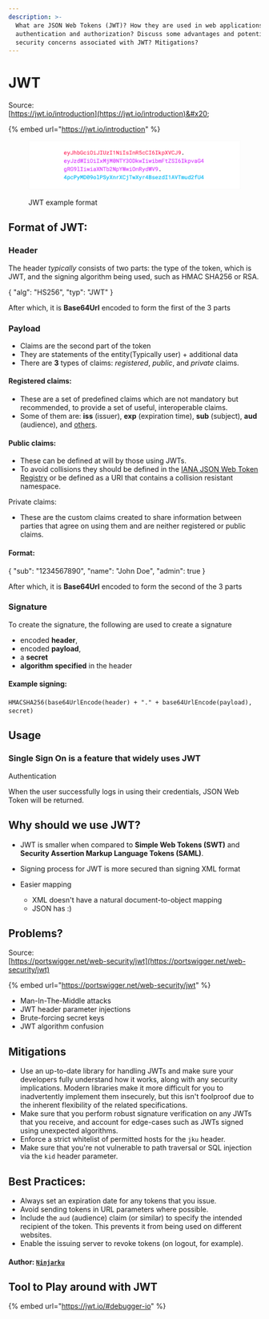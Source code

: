 ```yaml
---
description: >-
  What are JSON Web Tokens (JWT)? How they are used in web applications for
  authentication and authorization? Discuss some advantages and potential
  security concerns associated with JWT? Mitigations?
---
```


# JWT

Source:\
[https://jwt.io/introduction](https://jwt.io/introduction)&#x20;

{% embed url="https://jwt.io/introduction" %}

<figure><img src="../../.gitbook/assets/image (2).png" alt=""><figcaption><p>JWT example format</p></figcaption></figure>

## Format of JWT:

### Header

The header _typically_ consists of two parts: the type of the token, which is JWT, and the signing algorithm being used, such as HMAC SHA256 or RSA.

{ "alg": "HS256", "typ": "JWT" }

After which, it is **Base64Url**  encoded to form the first of the 3 parts

### Payload

* Claims are the second part of the token
* They are statements of the entity(Typically user) + additional data
* There are **3** types of claims: _registered_, _public_, and _private_ claims.

#### Registered claims:

* These are a set of predefined claims which are not mandatory but recommended, to provide a set of useful, interoperable claims.&#x20;
* Some of them are: **iss** (issuer), **exp** (expiration time), **sub** (subject), **aud** (audience), and [others](https://tools.ietf.org/html/rfc7519#section-4.1).

#### Public claims:

* These can be defined at will by those using JWTs.&#x20;
* To avoid collisions they should be defined in the [IANA JSON Web Token Registry](https://www.iana.org/assignments/jwt/jwt.xhtml) or be defined as a URI that contains a collision resistant namespace.

Private claims:&#x20;

* These are the custom claims created to share information between parties that agree on using them and are neither registered or public claims.

#### Format:

{ "sub": "1234567890", "name": "John Doe", "admin": true }

After which, it is **Base64Url**  encoded to form the second of the 3 parts

### Signature

To create the signature, the following are used to create a signature&#x20;

* encoded **header**,&#x20;
* encoded **payload**,&#x20;
* a **secret**
* **algorithm specified** in the header



#### Example signing:

`HMACSHA256(base64UrlEncode(header) + "." + base64UrlEncode(payload), secret)`

## Usage

### Single Sign On is a feature that widely uses JWT&#x20;

Authentication

When the user successfully logs in using their credentials, JSON Web Token will be returned.

## Why should we use JWT?

* JWT is smaller when compared to **Simple Web Tokens (SWT)** and **Security Assertion Markup Language Tokens (SAML)**.
* Signing process for JWT is more secured than signing XML format
*   Easier mapping

    * XML doesn't have a natural document-to-object mapping
    * JSON has :)



## Problems?

Source:\
[https://portswigger.net/web-security/jwt](https://portswigger.net/web-security/jwt)

{% embed url="https://portswigger.net/web-security/jwt" %}

* Man-In-The-Middle attacks
* JWT header parameter injections
* Brute-forcing secret keys
* JWT algorithm confusion

## Mitigations

* Use an up-to-date library for handling JWTs and make sure your developers fully understand how it works, along with any security implications. Modern libraries make it more difficult for you to inadvertently implement them insecurely, but this isn't foolproof due to the inherent flexibility of the related specifications.
* Make sure that you perform robust signature verification on any JWTs that you receive, and account for edge-cases such as JWTs signed using unexpected algorithms.
* Enforce a strict whitelist of permitted hosts for the `jku` header.
* Make sure that you're not vulnerable to path traversal or SQL injection via the `kid` header parameter.

## **Best Practices:**

* Always set an expiration date for any tokens that you issue.
* Avoid sending tokens in URL parameters where possible.
* Include the `aud` (audience) claim (or similar) to specify the intended recipient of the token. This prevents it from being used on different websites.
* Enable the issuing server to revoke tokens (on logout, for example).

#### Author: [`Ninjarku`](https://github.com/Ninjarku)

## Tool to Play around with JWT

{% embed url="https://jwt.io/#debugger-io" %}
